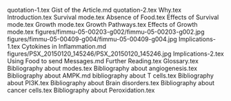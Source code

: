 quotation-1.tex
Gist of the Article.md
quotation-2.tex
Why.tex
Introduction.tex
Survival mode.tex
Absence of Food.tex
Effects of Survival mode.tex
Growth mode.tex
Growth Pathways.tex
Effects of Growth mode.tex
figures/fimmu-05-00203-g002/fimmu-05-00203-g002.jpg
figures/fimmu-05-00409-g004/fimmu-05-00409-g004.jpg
Implications-1.tex
Cytokines in Inflammation.md
figures/PSX_20150120_145246/PSX_20150120_145246.jpg
Implications-2.tex
Using Food to send Messages.md
Further Reading.tex
Glossary.tex
Bibliography about modes.tex
Bibliography about angiogenesis.tex
Bibliography about AMPK.md
bibliography about T cells.tex
Bibliography about PI3K.tex
Bibliography about Brain disorders.tex
Bibliography about cancer cells.tex
Bibliography about Peroxidation.tex
